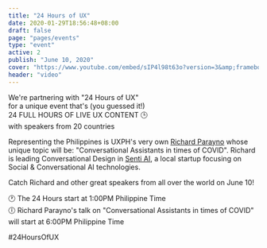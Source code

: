 ```yaml
---
title: "24 Hours of UX"
date: 2020-01-29T18:56:48+08:00
draft: false
page: "pages/events"
type: "event"
active: 2
publish: "June 10, 2020"
cover: "https://www.youtube.com/embed/sIP4l98t63o?version=3&amp;frameborder=0&amp;allow=accelerometer&amp;autoplay&amp;encrypted-media&amp;gyroscope&amp;picture-in-picture"
header: "video"
---
```


<p>
We're partnering with "24 Hours of UX"<br/>
for a unique event that's (you guessed it!)<br/>
24 FULL HOURS OF LIVE UX CONTENT 🕒<br/>
with speakers from 20 countries
</p>

<p>
Representing the Philippines is UXPH's very own <a href="https://www.facebook.com/richard.parayno" target="blank" class="link">Richard Parayno</a> whose unique topic will be: "Conversational Assistants in times of COVID". Richard is leading Conversational Design in <a href="https://www.facebook.com/SentiPH/" target="blank" class="link">Senti AI</a>, a local startup focusing on Social & Conversational AI technologies.
</p>

<p>Catch Richard and other great speakers from all over the world on June 10!</p>

<p>
🕐 The 24 Hours start at 1:00PM Philippine Time <br/>
🕕 Richard Parayno's talk on "Conversational Assistants in times of COVID" will start at 6:00PM Philippine Time
</p>

<span class="blue">
	#24HoursOfUX
</span>
